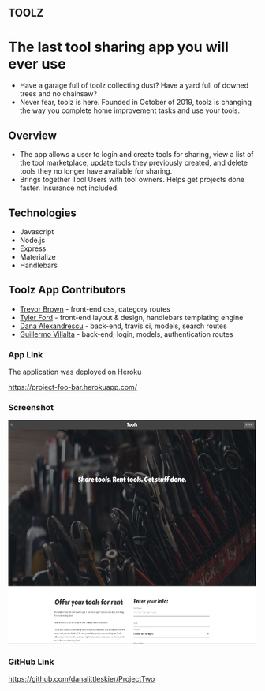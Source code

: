 ## TOOLZ

# The last tool sharing app you will ever use

* Have a garage full of toolz collecting dust? Have a yard full of downed trees and no chainsaw? 
* Never fear, toolz is here. Founded in October of 2019, toolz is changing the way you complete home improvement tasks and 
use your tools.

## Overview

* The app allows a user to login and create tools for sharing, view a list of the tool marketplace, update tools they previously created, and delete tools they no longer have available for sharing. 
* Brings together Tool Users with tool owners. Helps get projects done faster. Insurance not included.

## Technologies

* Javascript
* Node.js
* Express
* Materialize
* Handlebars


## Toolz App Contributors

* [Trevor Brown](https://github.com/tr3vbr0w) - front-end css, category routes
* [Tyler Ford](https://github.com/tylermorrisford) - front-end layout & design, handlebars templating engine
* [Dana Alexandrescu](https://github.com/danalittleskier) - back-end, travis ci, models, search routes
* [Guillermo Villalta](https://github.com/mexcelus) - back-end, login, models, authentication routes

### App Link

The application was deployed on Heroku

https://project-foo-bar.herokuapp.com/

### Screenshot

![Screenshot](public/images/ToolzScreenShot.png)


### GitHub Link

https://github.com/danalittleskier/ProjectTwo





